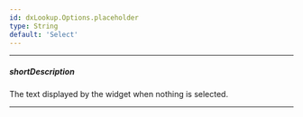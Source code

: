 ```yaml
---
id: dxLookup.Options.placeholder
type: String
default: 'Select'
---
```

---
##### shortDescription
The text displayed by the widget when nothing is selected.

---
